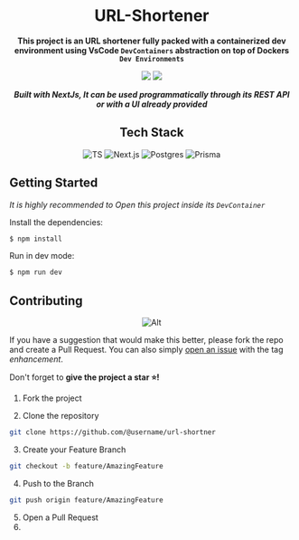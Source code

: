 <div align="center">

# URL-Shortener
**This project is an URL shortener fully packed with a containerized dev environment using VsCode ````DevContainers```` abstraction on top of Dockers ````Dev Environments````**

</div>




<div align="center">

![](https://img.shields.io/badge/Contributions-Welcome-brightgreen.svg)
![](https://img.shields.io/badge/Maintained%3F-Yes-brightgreen.svg)

***Built with NextJs, It can be used programmatically through its REST API or with a UI already provided***

</div>

<div align="center">

## Tech Stack

<img  alt="TS"  src="https://shields.io/badge/TypeScript-3178C6?logo=TypeScript&logoColor=FFF&style=for-the-badge" />
<img  alt="Next.js"  src="https://img.shields.io/badge/next.js-000000?style=for-the-badge&logo=nextdotjs&logoColor=white" />
<img alt="Postgres" src="https://img.shields.io/badge/PostgreSQL-316192?style=for-the-badge&logo=postgresql&logoColor=white" />
<img alt="Prisma" src="https://img.shields.io/badge/Prisma-16A394?style=for-the-badge&logo=prisma&logoColor=black" />


</div>

## Getting Started

*It is highly recommended to Open this project inside its ````DevContainer````*
  
Install the dependencies:

```sh
$ npm install
```

Run in dev mode:

```sh
$ npm run dev
```

## Contributing

<div align="center">

![Alt](https://repobeats.axiom.co/api/embed/8e26770096e5873fbb4c389f3920de5abdbb1165.svg "Repobeats analytics image")

</div>

If you have a suggestion that would make this better, please fork the repo and create a Pull Request. You can also simply [open an issue](https://github.com/AlejoTorres2001/url-shortner/issues) with the tag *enhancement*.

Don't forget to **give the project a star ⭐!** 

1. Fork the project

2. Clone the repository

```bash
git clone https://github.com/@username/url-shortner
```

3. Create your Feature Branch

```bash
git checkout -b feature/AmazingFeature
```

4. Push to the Branch

```bash
git push origin feature/AmazingFeature
```

5. Open a Pull Request
6. 
